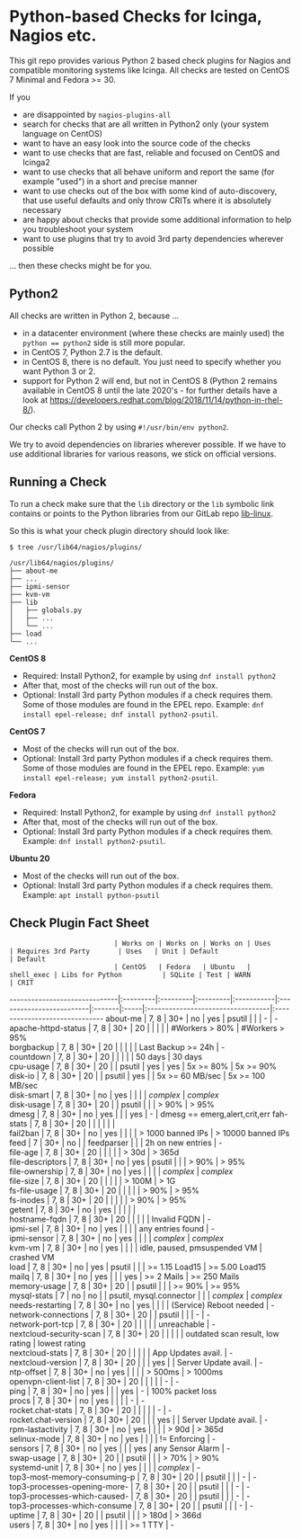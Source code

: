 # Python-based Checks for Icinga, Nagios etc.

This git repo provides various Python 2 based check plugins for Nagios and compatible monitoring systems like Icinga. All checks are tested on CentOS 7 Minimal and Fedora >= 30.

If you

* are disappointed by `nagios-plugins-all`
* search for checks that are all written in Python2 only (your system language on CentOS)
* want to have an easy look into the source code of the checks
* want to use checks that are fast, reliable and focused on CentOS and Icinga2
* want to use checks that all behave uniform and report the same (for example "used") in a short and precise manner
* want to use checks out of the box with some kind of auto-discovery, that use useful defaults and only throw CRITs where it is absolutely necessary
* are happy about checks that provide some additional information to help you troubleshoot your system
* want to use plugins that try to avoid 3rd party dependencies wherever possible

... then these checks might be for you.


## Python2

All checks are written in Python 2, because ...

* in a datacenter environment (where these checks are mainly used) the `python == python2` side is still more popular.
* in CentOS 7, Python 2.7 is the default.
* in CentOS 8, there is no default. You just need to specify whether you want Python 3 or 2.
* support for Python 2 will end, but not in CentOS 8 (Python 2 remains available in CentOS 8 until the late 2020's - for further details have a look at https://developers.redhat.com/blog/2018/11/14/python-in-rhel-8/).

Our checks call Python 2 by using `#!/usr/bin/env python2`.

We try to avoid dependencies on libraries wherever possible. If we have to use additional libraries for various reasons, we stick on official versions.


## Running a Check

To run a check make sure that the `lib` directory or the `lib` symbolic link contains or points to the Python libraries from our GitLab repo [lib-linux](https://git.linuxfabrik.ch/linuxfabrik-icinga-plugins/lib-linux).

So this is what your check plugin directory should look like:

```
$ tree /usr/lib64/nagios/plugins/

/usr/lib64/nagios/plugins/
├── about-me
├── ...
├── ipmi-sensor
├── kvm-vm
├── lib
│   ├── globals.py
│   ├── ...
│   └── ...
├── load
└── ...
```


**CentOS 8**

* Required: Install Python2, for example by using `dnf install python2`
* After that, most of the checks will run out of the box.
* Optional: Install 3rd party Python modules if a check requires them. Some of those modules are found in the EPEL repo. Example:
  `dnf install epel-release; dnf install python2-psutil`.


**CentOS 7**

* Most of the checks will run out of the box.
* Optional: Install 3rd party Python modules if a check requires them. Some of those modules are found in the EPEL repo. Example:
  `yum install epel-release; yum install python2-psutil`.


**Fedora**

* Required: Install Python2, for example by using `dnf install python2`
* After that, most of the checks will run out of the box.
* Optional: Install 3rd party Python modules if a check requires them. Example:
  `dnf install python2-psutil`.


**Ubuntu 20**

* Most of the checks will run out of the box.
* Optional: Install 3rd party Python modules if a check requires them. Example:
  `apt install python-psutil`


## Check Plugin Fact Sheet

                              | Works on | Works on | Works on | Uses       | Requires 3rd Party       | Uses   | Unit | Default                           | Default                       
                              | CentOS   | Fedora   | Ubuntu   | shell_exec | Libs for Python          | SQLite | Test | WARN                              | CRIT                          
------------------------------|:---------|:---------|:---------|:-----------|:-------------------------|:-------|:-----|:----------------------------------|:------------------------------
about-me                      | 7, 8     | 30+      | no       | yes        | psutil                   |        |      | -                                 | -                             
apache-httpd-status           | 7, 8     | 30+      | 20       |            |                          |        |      | #Workers > 80%                    | #Workers > 95%                
borgbackup                    | 7, 8     | 30+      | 20       |            |                          |        |      | Last Backup >= 24h                | -                             
countdown                     | 7, 8     | 30+      | 20       |            |                          |        |      | 50 days                           | 30 days                       
cpu-usage                     | 7, 8     | 30+      | 20       |            | psutil                   | yes    | yes  | 5x >= 80%                         | 5x >= 90%                     
disk-io                       | 7, 8     | 30+      | 20       |            | psutil                   | yes    |      | 5x >= 60 MB/sec                   | 5x >= 100 MB/sec              
disk-smart                    | 7, 8     | 30+      | no       | yes        |                          |        |      | _complex_                         | _complex_                     
disk-usage                    | 7, 8     | 30+      | 20       |            | psutil                   |        |      | > 90%                             | > 95%                         
dmesg                         | 7, 8     | 30+      | no       | yes        |                          |        | yes  | -                                 | dmesg == emerg,alert,crit,err 
fah-stats                     | 7, 8     | 30+      | 20       |            |                          |        |      |                                   |                               
fail2ban                      | 7, 8     | 30+      | no       | yes        |                          |        |      | > 1000 banned IPs                 | > 10000 banned IPs            
feed                          | 7        | 30+      | no       |            | feedparser               |        |      | 2h on new entries                 | -                             
file-age                      | 7, 8     | 30+      | 20       |            |                          |        |      | > 30d                             | > 365d                        
file-descriptors              | 7, 8     | 30+      | no       | yes        | psutil                   |        |      | > 90%                             | > 95%                         
file-ownership                | 7, 8     | 30+      | no       | yes        |                          |        |      | _complex_                         | _complex_                     
file-size                     | 7, 8     | 30+      | 20       |            |                          |        |      | > 100M                            | > 1G                          
fs-file-usage                 | 7, 8     | 30+      | 20       |            |                          |        |      | > 90%                             | > 95%                         
fs-inodes                     | 7, 8     | 30+      | 20       |            |                          |        |      | > 90%                             | > 95%                         
getent                        | 7, 8     | 30+      | no       | yes        |                          |        |      |                                   |                               
hostname-fqdn                 | 7, 8     | 30+      | 20       |            |                          |        |      | Invalid FQDN                      | -                             
ipmi-sel                      | 7, 8     | 30+      | no       | yes        |                          |        |      | any entries found                 | -                             
ipmi-sensor                   | 7, 8     | 30+      | no       | yes        |                          |        |      | _complex_                         | _complex_                     
kvm-vm                        | 7, 8     | 30+      | no       | yes        |                          |        |      | idle, paused, pmsuspended VM      | crashed VM                    
load                          | 7, 8     | 30+      | no       | yes        | psutil                   |        |      | >= 1.15 Load15                    | >= 5.00 Load15                
mailq                         | 7, 8     | 30+      | no       | yes        |                          |        | yes  | >= 2 Mails                        | >= 250 Mails                  
memory-usage                  | 7, 8     | 30+      | 20       |            | psutil                   |        |      | >= 90%                            | >= 95%                        
mysql-stats                   | 7        | no       | no       |            | psutil, mysql.connector  |        |      | _complex_                         | _complex_                     
needs-restarting              | 7, 8     | 30+      | no       | yes        |                          |        |      | (Service) Reboot needed           | -                             
network-connections           | 7, 8     | 30+      | 20       |            | psutil                   |        |      | -                                 | -                             
network-port-tcp              | 7, 8     | 30+      | 20       |            |                          |        |      | unreachable                       | -                             
nextcloud-security-scan       | 7, 8     | 30+      | 20       |            |                          |        |      | outdated scan result, low rating  | lowest rating                 
nextcloud-stats               | 7, 8     | 30+      | 20       |            |                          |        |      | App Updates avail.                | -                             
nextcloud-version             | 7, 8     | 30+      | 20       |            |                          | yes    |      | Server Update avail.              | -                             
ntp-offset                    | 7, 8     | 30+      | no       | yes        |                          |        |      | > 500ms                           | > 1000ms                      
openvpn-client-list           | 7, 8     | 30+      | 20       |            |                          |        |      | -                                 | -                             
ping                          | 7, 8     | 30+      | no       | yes        |                          |        | yes  | -                                 | 100% packet loss              
procs                         | 7, 8     | 30+      | no       | yes        |                          |        |      | -                                 | -                             
rocket.chat-stats             | 7, 8     | 30+      | 20       |            |                          |        |      | -                                 | -                             
rocket.chat-version           | 7, 8     | 30+      | 20       |            |                          | yes    |      | Server Update avail.              | -                             
rpm-lastactivity              | 7, 8     | 30+      | no       | yes        |                          |        |      | > 90d                             | > 365d                        
selinux-mode                  | 7, 8     | 30+      | no       | yes        |                          |        |      | != Enforcing                      | -                             
sensors                       | 7, 8     | 30+      | no       | yes        |                          |        | yes  | any Sensor Alarm                  | -                             
swap-usage                    | 7, 8     | 30+      | 20       |            | psutil                   |        |      | > 70%                             | > 90%                         
systemd-unit                  | 7, 8     | 30+      | no       | yes        |                          |        |      | _complex_                         | -                             
top3-most-memory-consuming-p  | 7, 8     | 30+      | 20       |            | psutil                   |        |      | -                                 | -                             
top3-processes-opening-more-  | 7, 8     | 30+      | 20       |            | psutil                   |        |      | -                                 | -                             
top3-processes-which-caused-  | 7, 8     | 30+      | 20       |            | psutil                   |        |      | -                                 | -                             
top3-processes-which-consume  | 7, 8     | 30+      | 20       |            | psutil                   |        |      | -                                 | -                             
uptime                        | 7, 8     | 30+      | 20       |            | psutil                   |        |      | > 180d                            | > 366d                        
users                         | 7, 8     | 30+      | no       | yes        |                          |        |      | >= 1 TTY                          | -                             
